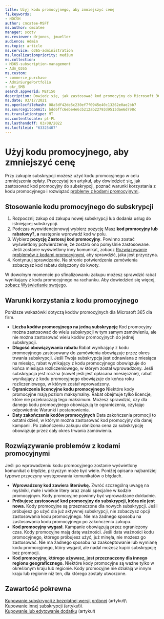 ```yaml
---
title: Użyj kodu promocyjnego, aby zmniejszyć cenę
f1.keywords:
- NOCSH
author: cmcatee-MSFT
ms.author: cmcatee
manager: scotv
ms.reviewer: drjones, jmueller
audience: Admin
ms.topic: article
ms.service: o365-administration
ms.localizationpriority: medium
ms.collection:
- M365-subscription-management
- Adm_O365
ms.custom:
- commerce_purchase
- AdminSurgePortfolio
- okr_SMB
search.appverid: MET150
description: Dowiedz się, jak zastosować kod promocyjny do Microsoft 365 subskrypcji w celu zmniejszenia opłaty, a także jak rozwiązywać problemy z kodem promocyjnym w przypadku błędu.
ms.date: 03/17/2021
ms.openlocfilehash: 08a5df42de5c230ef7f0945e40c13262e0ae2bb7
ms.sourcegitcommit: bdd6ffc6ebe4e6cb212ab22793d9513dae6d798c
ms.translationtype: MT
ms.contentlocale: pl-PL
ms.lasthandoff: 03/08/2022
ms.locfileid: "63325407"
---
```

# <a name="use-your-promo-code-to-reduce-price"></a>Użyj kodu promocyjnego, aby zmniejszyć cenę

Przy zakupie subskrypcji możesz użyć kodu promocyjnego w celu zmniejszenia opłaty. Przeczytaj ten artykuł, aby dowiedzieć się, jak zastosować kod promocyjny do subskrypcji, poznać warunki korzystania z [](#promo-code-terms)kodu promocyjnego i rozwiązać [problemy z kodami promocyjnymi](#troubleshooting-promo-codes).
  
## <a name="apply-a-promo-code-to-your-subscription"></a>Stosowanie kodu promocyjnego do subskrypcji

1. Rozpocznij zakup od zakupu nowej subskrypcji lub dodania usług do istniejącej subskrypcji.
2. Podczas wyewidencjonowyj wybierz pozycję Masz **kod promocyjny lub rabatowy?, a** następnie wprowadź kod w polu.
3. Wybierz **pozycję Zastosuj kod promocyjny**. Powinno zostać wyświetlony potwierdzenie, że zostało ono pomyślnie zastosowane. Jeśli zostanie wyświetlony inny komunikat, zobacz [Rozwiązywanie problemów z kodami promocyjnymi](#troubleshooting-promo-codes), aby sprawdzić, jaka jest przyczyna.
4. Kontynuuj sprawdzanie. Na stronie potwierdzenia zamówienia zobaczysz kod rabatu dołączony do kwoty.

W dowolnym momencie po sfinalizowaniu zakupu możesz sprawdzić rabat wynikający z kodu promocyjnego na rachunku. Aby dowiedzieć się więcej, [zobacz Wyświetlanie swojego](billing-and-payments/view-your-bill-or-invoice.md).
  
## <a name="promo-code-terms"></a>Warunki korzystania z kodu promocyjnego

Poniższe wskazówki dotyczą kodów promocyjnych dla Microsoft 365 dla firm.
  
- **Liczba kodów promocyjnego na jedną subskrypcję** Kod promocyjny można zastosować do wielu subskrypcji w tym samym zamówieniu, ale nie można zastosować wielu kodów promocyjnych do jednej subskrypcji.
- **Długość obowiązywania rabatu** Rabat wynikający z kodu promocyjnego zastosowany do zamówienia obowiązuje przez okres trwania subskrypcji. Jeśli Twoja subskrypcja jest odnawiana z miesiąca na miesiąc, rabat wynikający z kodu promocyjnego obowiązuje do końca miesiąca rozliczeniowego, w którym został wprowadzony. Jeśli subskrypcja jest roczna (nawet jeśli jest opłacana miesięcznie), rabat wynikający z kodu promocyjnego obowiązuje do końca roku rozliczeniowego, w którym został wprowadzony.
- **Ograniczenia licencyjne kodu promocyjnego** Niektóre kody promocyjne mają poziom maksymalny. Rabat obejmuje tylko licencje, które nie przekraczają tego maksimum. Możesz sprawdzić, czy dla danego kodu promocyjnego obowiązują te ograniczenia, czytając odpowiednie Warunki i postanowienia.
- **Daty zakończenia kodów promocyjnych** Data zakończenia promocji to ostatni dzień, w którym można zastosować kod promocyjny dla danej kampanii. Po zakończeniu zakupu obniżona cena za subskrypcję obowiązuje przez cały okres trwania zamówienia.

## <a name="troubleshooting-promo-codes"></a>Rozwiązywanie problemów z kodami promocyjnymi

Jeśli po wprowadzeniu kodu promocyjnego zostanie wyświetlony komunikat o błędzie, przyczyn może być wiele. Poniżej opisano najbardziej typowe przyczyny występowania komunikatów o błędach.
  
- **Wprowadzony kod zawiera literówkę.** Zwróć szczególną uwagę na myślniki, małe i wielkie litery oraz znaki specjalne w kodzie promocyjnym. Kody promocyjne powinny być wprowadzane dokładnie.
- **Próbujesz zastosować kod promocyjny do subskrypcji, która nie jest nowa.** Kody promocyjne są przeznaczone dla nowych subskrypcji. Jeśli próbujesz go użyć dla już aktywnej subskrypcji, nie zobaczysz opcji zastosowania kodu promocyjnego. Nie ma żadnego sposobu na zastosowania kodu promocyjnego po zakończeniu zakupu.
- **Kod promocyjny wygasł.** Kampanie obowiązują przez ograniczony czas. Kody promocyjne mają datę ważności. Jeśli data ważności kodu promocyjnego, którego próbujesz użyć, już minęła, nie możesz go zastosować. Nie ma żadnego sposobu na zaakceptowanie lub wymianę kodu promocyjnego, który wygasł, ale nadal możesz kupić subskrypcję bez promocji.
- **Kod promocyjny, którego używasz, jest przeznaczony dla innego regionu geograficznego.** Niektóre kody promocyjne są ważne tylko w określonym kraju lub regionie. Kody promocyjne nie działają w innym kraju lub regionie niż ten, dla którego zostały utworzone.
  
## <a name="related-content"></a>Zawartość pokrewna

[Kupowanie subskrypcji z bezpłatnej wersji próbnej](./try-or-buy-microsoft-365.md) (artykuł)\  
[Kupowanie innej subskrypcji](./try-or-buy-microsoft-365.md) (artykuł)\  
[Kupowanie lub edytowanie dodatku](buy-or-edit-an-add-on.md) (artykuł)
